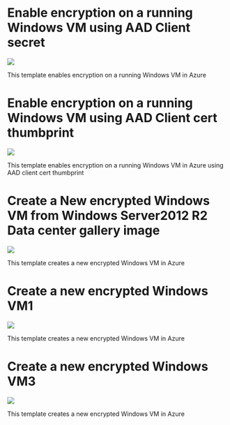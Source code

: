 # Enable encryption on a running Windows VM using AAD Client secret

<a href="https://portal.azure.com/#create/Microsoft.Template/uri/https%3A%2F%2Fraw.githubusercontent.com%2FSudhakaraReddyEvuri%2FDiskEncryption%2Fmaster%2FEnableEncryptionOnRunningWindowsVM.json" target="_blank">
    <img src="http://azuredeploy.net/deploybutton.png"/>
</a>

This template enables encryption on a running Windows VM in Azure 

# Enable encryption on a running Windows VM using AAD Client cert thumbprint

<a href="https://portal.azure.com/#create/Microsoft.Template/uri/https%3A%2F%2Fraw.githubusercontent.com%2FSudhakaraReddyEvuri%2FDiskEncryption%2Fmaster%2FEnableEncryptionOnRunningVM-AADClientCert.json" target="_blank">
    <img src="http://azuredeploy.net/deploybutton.png"/>
</a>

This template enables encryption on a running Windows VM in Azure using AAD client cert thumbprint

# Create a New encrypted Windows VM from Windows Server2012 R2 Data center gallery image

<a href="https://portal.azure.com/#create/Microsoft.Template/uri/https%3A%2F%2Fraw.githubusercontent.com%2FSudhakaraReddyEvuri%2FDiskEncryption%2Fmaster%2FCreateNewEncryptedVM.json" target="_blank">
    <img src="http://azuredeploy.net/deploybutton.png"/>
</a>

This template creates a new encrypted Windows VM in Azure 

# Create a new encrypted Windows VM1

<a href="https://portal.azure.com/#create/Microsoft.Template/uri/https%3A%2F%2Fraw.githubusercontent.com%2FSudhakaraReddyEvuri%2FDiskEncryption%2Fmaster%2FNewEncryptedVM1.json" target="_blank">
    <img src="http://azuredeploy.net/deploybutton.png"/>
</a>

This template creates a new encrypted Windows VM in Azure 



# Create a new encrypted Windows VM3

<a href="https://portal.azure.com/#create/Microsoft.Template/uri/https%3A%2F%2Fraw.githubusercontent.com%2FSudhakaraReddyEvuri%2FDiskEncryption%2Fmaster%2FNewEncryptedVM3.json" target="_blank">
    <img src="http://azuredeploy.net/deploybutton.png"/>
</a>

This template creates a new encrypted Windows VM in Azure 
